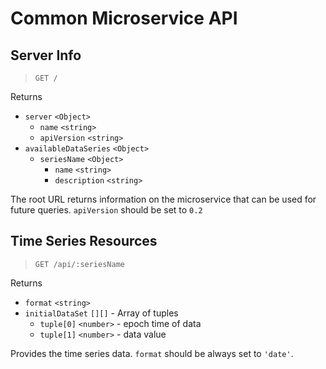 # Common Microservice API

## Server Info
> `GET /`

Returns

* `server` `<Object>`
    * `name` `<string>`
    * `apiVersion` `<string>`
* `availableDataSeries` `<Object>`
    * `seriesName` `<Object>`
        * `name` `<string>`
        * `description` `<string>`

The root URL returns information on the microservice that can be used for future queries. `apiVersion` should be set to `0.2`


## Time Series Resources
> `GET /api/:seriesName`

Returns

* `format` `<string>`
* `initialDataSet` `[][]` - Array of tuples
    * `tuple[0]` `<number>` - epoch time of data
    * `tuple[1]` `<number>` - data value

Provides the time series data. `format` should be always set to `'date'`.
